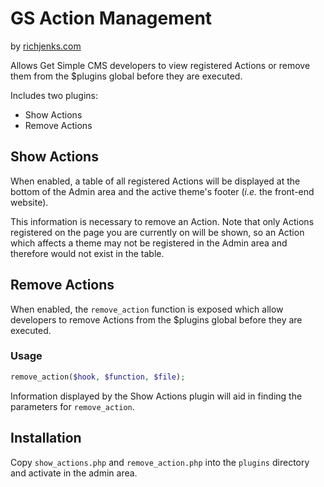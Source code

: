# GS Action Management

by [richjenks.com](http://richjenks.com)

Allows Get Simple CMS developers to view registered Actions or remove them from the $plugins global before they are executed.

Includes two plugins:

- Show Actions
- Remove Actions

## Show Actions

When enabled, a table of all registered Actions will be displayed at the bottom of the Admin area and the active theme's footer (*i.e.* the front-end website).

This information is necessary to remove an Action. Note that only Actions registered on the page you are currently on will be shown, so an Action which affects a theme may not be registered in the Admin area and therefore would not exist in the table.

## Remove Actions

When enabled, the `remove_action` function is exposed which allow developers to remove Actions from the $plugins global before they are executed.

### Usage

```php
remove_action($hook, $function, $file);
```

Information displayed by the Show Actions plugin will aid in finding the parameters for `remove_action`.

## Installation

Copy `show_actions.php` and `remove_action.php` into the `plugins` directory and activate in the admin area.
